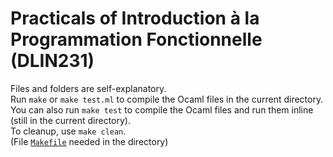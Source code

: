 # Practicals of Introduction à la Programmation Fonctionnelle (DLIN231)  
 
Files and folders are self-explanatory.  
Run `make` or `make test.ml` to compile the Ocaml files in the current directory.  
You can also run `make test` to compile the Ocaml files and run them inline (still in the current directory).  
To cleanup, use `make clean`.  
(File [`Makefile`](https://github.com/Wubpooz/IPF/Makefile) needed in the directory)  

